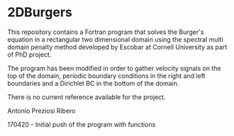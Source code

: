 # 2DBurgers

This repository contains a Fortran program that solves the Burger's equation
in a rectangular two dimensional domain using the spectral multi domain penalty
method developed by Escobar at Cornell University as part of  PhD project. 

The program has been modified in order to gather velocity signals on the top of
the domain, periodic boundary conditions in the right and left boundaries and a 
Dirichlet BC in the bottom of the domain. 

There is no current reference available for the project. 

Antonio Preziosi Ribero

170420 - Initial push of the program with functions


